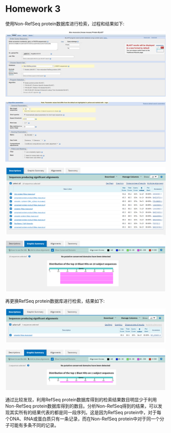 # Homework 3

使用Non-RefSeq protein数据库进行检索，过程和结果如下:

![alt text](https://github.com/qingningmengguodong/bioinfo_tsinghua/blob/master/img/homework3_fig2.png)

![alt text](https://github.com/qingningmengguodong/bioinfo_tsinghua/blob/master/img/homework3_fig5.png)

![alt text](https://github.com/qingningmengguodong/bioinfo_tsinghua/blob/master/img/homework3_fig6.png "Results in descriptions")

![alt text](https://github.com/qingningmengguodong/bioinfo_tsinghua/blob/master/img/homework3_fig7.png "Results in graphic summary")

再更换RefSeq protein数据库进行检索，结果如下:

![alt text](https://github.com/qingningmengguodong/bioinfo_tsinghua/blob/master/img/homework3_fig8.png)

![alt text](https://github.com/qingningmengguodong/bioinfo_tsinghua/blob/master/img/homework3_fig9.png)

通过比较发现，利用RefSeq protein数据库得到的检索结果数目明显少于利用Non-RefSeq protein数据库得到的数目。分析Non-RefSeq得到的结果，可以发现其实所有的结果代表的都是同一段序列。这是因为RefSeq protein中，对于每个DNA、RNA或蛋白质只有一条记录，而在Non-RefSeq protein中对于同一个分子可能有多条不同的记录。